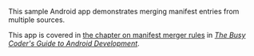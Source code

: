 This sample Android app demonstrates
merging manifest entries from multiple sources.

This app is covered in 
[the chapter on manifest merger rules](https://commonsware.com/Android/previews/manifest-merger-rules)
in [*The Busy Coder's Guide to Android Development*](https://commonsware.com/Android/).

